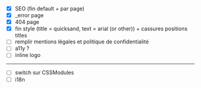 - [x] SEO (fin default + par page)
- [x] _error page
- [x] 404 page
- [X] fin style (title = quicksand, text = arial (or other)) + cassures positions titles
- [ ] remplir mentions légales et politique de confidentialité
- [ ] a11y ?
- [ ] inline logo

----

- [ ] switch sur CSSModules
- [ ] i18n
